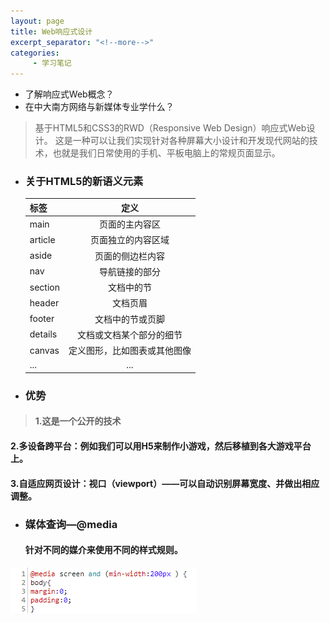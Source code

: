 ```yaml
---
layout: page
title: Web响应式设计
excerpt_separator: "<!--more-->"
categories:
     - 学习笔记
---
```


+ 了解响应式Web概念？
+ 在中大南方网络与新媒体专业学什么？

<!--more-->

> 基于HTML5和CSS3的RWD（Responsive Web Design）响应式Web设计。
这是一种可以让我们实现针对各种屏幕大小设计和开发现代网站的技术，也就是我们日常使用的手机、平板电脑上的常规页面显示。

+ ### 关于HTML5的新语义元素

    |标签|定义|
    |---|:---:|
    |main|页面的主内容区|
    |article|页面独立的内容区域|
    |aside|页面的侧边栏内容|
    |nav|导航链接的部分|
    |section|文档中的节|
    |header|文档页眉|
    |footer|文档中的节或页脚|
    |details|文档或文档某个部分的细节|
    |canvas|定义图形，比如图表或其他图像|
    |...|...|
    
+ ### 优势 

> ####   1.这是一个公开的技术
####   2.多设备跨平台：例如我们可以用H5来制作小游戏，然后移植到各大游戏平台上。
####   3.自适应网页设计：视口（viewport）——可以自动识别屏幕宽度、并做出相应调整。
 
+ ### 媒体查询—@media 	
  #### 针对不同的媒介来使用不同的样式规则。
![Alt text](/assets/images/media.jpg)